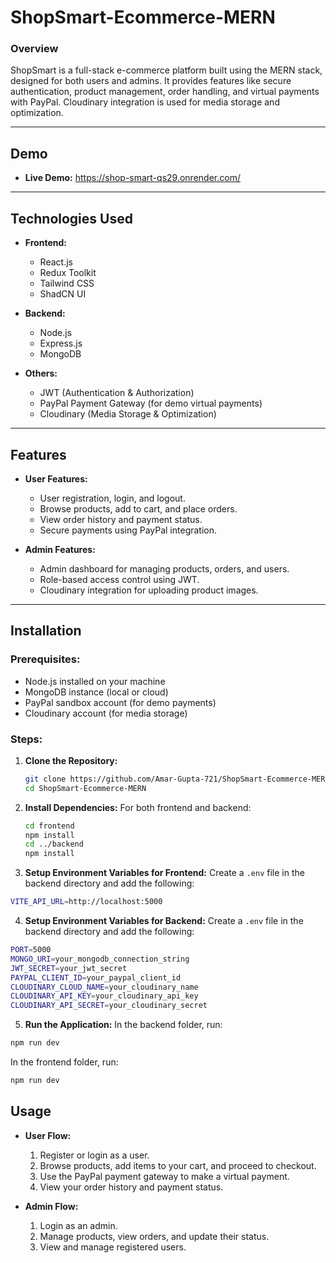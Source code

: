 
# **ShopSmart-Ecommerce-MERN**

### **Overview**
ShopSmart is a full-stack e-commerce platform built using the MERN stack, designed for both users and admins. It provides features like secure authentication, product management, order handling, and virtual payments with PayPal. Cloudinary integration is used for media storage and optimization.

---

## **Demo**
- **Live Demo:** https://shop-smart-qs29.onrender.com/   

---

## **Technologies Used**
- **Frontend:**
  - React.js
  - Redux Toolkit
  - Tailwind CSS
  - ShadCN UI

- **Backend:**
  - Node.js
  - Express.js
  - MongoDB

- **Others:**
  - JWT (Authentication & Authorization)
  - PayPal Payment Gateway (for demo virtual payments)
  - Cloudinary (Media Storage & Optimization)

---

## **Features**
- **User Features:**
  - User registration, login, and logout.
  - Browse products, add to cart, and place orders.
  - View order history and payment status.
  - Secure payments using PayPal integration.

- **Admin Features:**
  - Admin dashboard for managing products, orders, and users.
  - Role-based access control using JWT.
  - Cloudinary integration for uploading product images.

---

## **Installation**

### **Prerequisites:**
- Node.js installed on your machine
- MongoDB instance (local or cloud)
- PayPal sandbox account (for demo payments)
- Cloudinary account (for media storage)

### **Steps:**
1. **Clone the Repository:**
   ```bash
   git clone https://github.com/Amar-Gupta-721/ShopSmart-Ecommerce-MERN.git
   cd ShopSmart-Ecommerce-MERN
    ```
2. **Install Dependencies:** For both frontend and backend:    
     ```bash
     cd frontend
    npm install
    cd ../backend
    npm install

3. **Setup Environment Variables for Frontend:** 
Create a ```.env``` file in the backend directory and add the following:

```bash 
VITE_API_URL=http://localhost:5000
```

4. **Setup Environment Variables for Backend:** 
Create a ```.env``` file in the backend directory and add the following:

```bash 
PORT=5000
MONGO_URI=your_mongodb_connection_string
JWT_SECRET=your_jwt_secret
PAYPAL_CLIENT_ID=your_paypal_client_id
CLOUDINARY_CLOUD_NAME=your_cloudinary_name
CLOUDINARY_API_KEY=your_cloudinary_api_key
CLOUDINARY_API_SECRET=your_cloudinary_secret
```
5. **Run the Application:** In the backend folder, run:
```bash 
npm run dev
```

In the frontend folder, run:

```bash 
npm run dev
```

## Usage
- **User Flow:**

    1. Register or login as a user.
    2. Browse products, add items to your cart, and proceed to     checkout.
    3. Use the PayPal payment gateway to make a virtual payment.
    4. View your order history and payment status.


- **Admin Flow:**

   1. Login as an admin.
   2. Manage products, view orders, and update their status.
   3. View and manage registered users.

   
